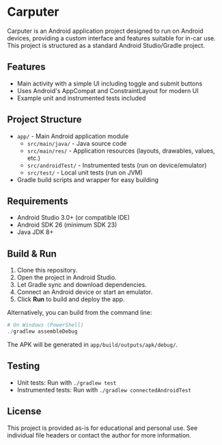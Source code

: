 # Carputer

Carputer is an Android application project designed to run on Android devices, providing a custom interface and features suitable for in-car use. This project is structured as a standard Android Studio/Gradle project.

## Features
- Main activity with a simple UI including toggle and submit buttons
- Uses Android's AppCompat and ConstraintLayout for modern UI
- Example unit and instrumented tests included

## Project Structure
- `app/` - Main Android application module
  - `src/main/java/` - Java source code
  - `src/main/res/` - Application resources (layouts, drawables, values, etc.)
  - `src/androidTest/` - Instrumented tests (run on device/emulator)
  - `src/test/` - Local unit tests (run on JVM)
- Gradle build scripts and wrapper for easy building

## Requirements
- Android Studio 3.0+ (or compatible IDE)
- Android SDK 26 (minimum SDK 23)
- Java JDK 8+

## Build & Run
1. Clone this repository.
2. Open the project in Android Studio.
3. Let Gradle sync and download dependencies.
4. Connect an Android device or start an emulator.
5. Click **Run** to build and deploy the app.

Alternatively, you can build from the command line:

```powershell
# On Windows (PowerShell)
./gradlew assembleDebug
```

The APK will be generated in `app/build/outputs/apk/debug/`.

## Testing
- Unit tests: Run with `./gradlew test`
- Instrumented tests: Run with `./gradlew connectedAndroidTest`

## License
This project is provided as-is for educational and personal use. See individual file headers or contact the author for more information.
